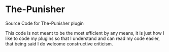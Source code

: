 # The-Punisher
Source Code for The-Punisher plugin

This code is not meant to be the most efficient by any means, it is just how I like to code my plugins
so that I understand and can read my code easier, that being said I do welcome constructive criticism.
